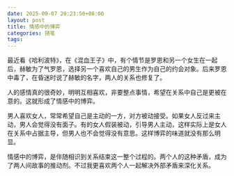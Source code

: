 ```yaml
---
date: 2025-09-07 20:23:50+08:00
layout: post
title: 情感中的博弈
categories: 随笔
tags: 
---
```


最近看《哈利波特》，在《混血王子》中，有个情节是罗恩和另一个女生在一起后，赫敏为了气罗恩，选择另一个喜欢自己的男生作为自己的约会对象。后来罗恩中毒了，在昏迷时说了赫敏的名字，两人的关系也修复了。

人的感情真的很奇妙，明明互相喜欢，非要整点事情，希望在关系中自己是更被在意的。这就形成了情感中的博弈。

男人喜欢女人，常常希望自己是主动的一方，对方被动接受。如果女人反过来主动，男人会觉得没有面子。有的女人假装被动，引导男人主动，这样实际上是女人在关系中占据主导，但男人也不会觉得没有意思。这样博弈的味道就没有那么明显。

情感中的博弈，是伴随相识到关系结束这一整个过程的。两个人的这种矛盾，成为了两人间故事的推动剂。不过我更喜欢两个人一起解决外部矛盾来深化关系。











